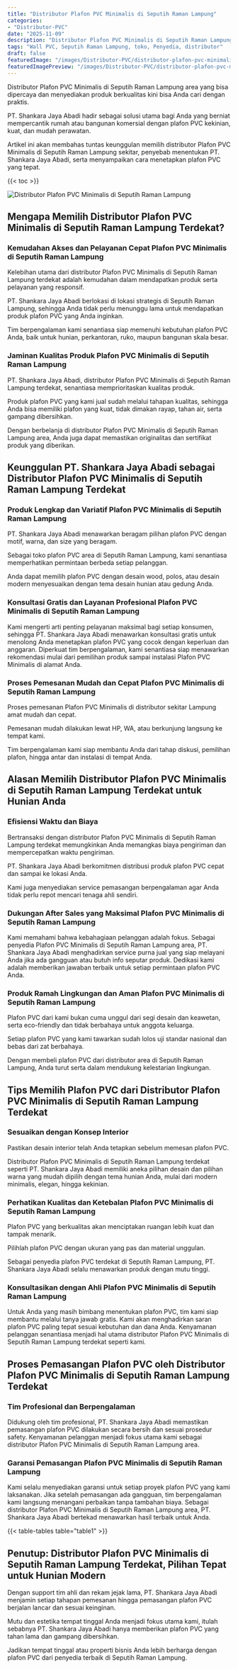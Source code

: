 ```yaml
---
title: "Distributor Plafon PVC Minimalis di Seputih Raman Lampung"
categories:
- "Distributor-PVC"
date: "2025-11-09"
description: "Distributor Plafon PVC Minimalis di Seputih Raman Lampung bagi tempat tinggal, kantor, serta toko. Material berkualitas, beragam motif, warna menarik, beserta jasa penempatan ditangani oleh teknisi profesional dan kepastian resmi!|Servis penjualan Plafon PVC Minimalis di Seputih Raman Lampung untuk keperluan rumah, office, maupun gerai, beserta material unggulan dan penempatan oleh teknisi berpengalaman dan jaminan resmi.|Solusi Plafon PVC Minimalis di Seputih Raman Lampung yang terbukti untuk tempat tinggal, kantor, dan toko, bersama material terbaik dan pemasangan ditangani oleh tim ahli serta garansi resmi.|Distribusi Plafon PVC Minimalis di Seputih Raman Lampung untuk hunian, kantor, dan toko, dengan produk berkualitas dan pemasangan dikerjakan oleh teknisi profesional, lengkap dengan jaminan resmi.}"
tags: "Wall PVC, Seputih Raman Lampung, toko, Penyedia, distributor"
draft: false
featuredImage: "/images/Distributor-PVC/distributor-plafon-pvc-minimalis-di-seputih-raman-lampung.png"
featuredImagePreview: "/images/Distributor-PVC/distributor-plafon-pvc-minimalis-di-seputih-raman-lampung.png"
---
```


Distributor Plafon PVC Minimalis di Seputih Raman Lampung area yang bisa dipercaya dan menyediakan produk berkualitas kini bisa Anda cari dengan praktis.

PT. Shankara Jaya Abadi hadir sebagai solusi utama bagi Anda yang berniat mempercantik rumah atau bangunan komersial dengan plafon PVC kekinian, kuat, dan mudah perawatan.

Artikel ini akan membahas tuntas keunggulan memilih distributor Plafon PVC Minimalis di Seputih Raman Lampung sekitar, penyebab menentukan PT. Shankara Jaya Abadi, serta menyampaikan cara menetapkan plafon PVC yang tepat.

{{< toc >}}

![Distributor Plafon PVC Minimalis di Seputih Raman Lampung](/images/Distributor-PVC/Distributor-Plafon-PVC-Minimalis-di-Seputih-Raman-Lampung.png)

## Mengapa Memilih Distributor Plafon PVC Minimalis di Seputih Raman Lampung Terdekat?

### Kemudahan Akses dan Pelayanan Cepat Plafon PVC Minimalis di Seputih Raman Lampung

Kelebihan utama dari distributor Plafon PVC Minimalis di Seputih Raman Lampung terdekat adalah kemudahan dalam mendapatkan produk serta pelayanan yang responsif.

PT. Shankara Jaya Abadi berlokasi di lokasi strategis di Seputih Raman Lampung, sehingga Anda tidak perlu menunggu lama untuk mendapatkan produk plafon PVC yang Anda inginkan.

Tim berpengalaman kami senantiasa siap memenuhi kebutuhan plafon PVC Anda, baik untuk hunian, perkantoran, ruko, maupun bangunan skala besar.

### Jaminan Kualitas Produk Plafon PVC Minimalis di Seputih Raman Lampung

PT. Shankara Jaya Abadi, distributor Plafon PVC Minimalis di Seputih Raman Lampung terdekat, senantiasa memprioritaskan kualitas produk.

Produk plafon PVC yang kami jual sudah melalui tahapan kualitas, sehingga Anda bisa memiliki plafon yang kuat, tidak dimakan rayap, tahan air, serta gampang dibersihkan.

Dengan berbelanja di distributor Plafon PVC Minimalis di Seputih Raman Lampung area, Anda juga dapat memastikan originalitas dan sertifikat produk yang diberikan.

## Keunggulan PT. Shankara Jaya Abadi sebagai Distributor Plafon PVC Minimalis di Seputih Raman Lampung Terdekat

### Produk Lengkap dan Variatif Plafon PVC Minimalis di Seputih Raman Lampung

PT. Shankara Jaya Abadi menawarkan beragam pilihan plafon PVC dengan motif, warna, dan size yang beragam.

Sebagai toko plafon PVC area di Seputih Raman Lampung, kami senantiasa memperhatikan permintaan berbeda setiap pelanggan.

Anda dapat memilih plafon PVC dengan desain wood, polos, atau desain modern menyesuaikan dengan tema desain hunian atau gedung Anda.

### Konsultasi Gratis dan Layanan Profesional Plafon PVC Minimalis di Seputih Raman Lampung

Kami mengerti arti penting pelayanan maksimal bagi setiap konsumen, sehingga PT. Shankara Jaya Abadi menawarkan konsultasi gratis untuk menolong Anda menetapkan plafon PVC yang cocok dengan keperluan dan anggaran. Diperkuat tim berpengalaman, kami senantiasa siap menawarkan rekomendasi mulai dari pemilihan produk sampai instalasi Plafon PVC Minimalis di alamat Anda.

### Proses Pemesanan Mudah dan Cepat Plafon PVC Minimalis di Seputih Raman Lampung

Proses pemesanan Plafon PVC Minimalis di distributor sekitar Lampung amat mudah dan cepat.

Pemesanan mudah dilakukan lewat HP, WA, atau berkunjung langsung ke tempat kami.

Tim berpengalaman kami siap membantu Anda dari tahap diskusi, pemilihan plafon, hingga antar dan instalasi di tempat Anda.

## Alasan Memilih Distributor Plafon PVC Minimalis di Seputih Raman Lampung Terdekat untuk Hunian Anda

### Efisiensi Waktu dan Biaya

Bertransaksi dengan distributor Plafon PVC Minimalis di Seputih Raman Lampung terdekat memungkinkan Anda memangkas biaya pengiriman dan mempercepatkan waktu pengiriman.

PT. Shankara Jaya Abadi berkomitmen distribusi produk plafon PVC cepat dan sampai ke lokasi Anda.

Kami juga menyediakan service pemasangan berpengalaman agar Anda tidak perlu repot mencari tenaga ahli sendiri.

### Dukungan After Sales yang Maksimal Plafon PVC Minimalis di Seputih Raman Lampung

Kami memahami bahwa kebahagiaan pelanggan adalah fokus. Sebagai penyedia Plafon PVC Minimalis di Seputih Raman Lampung area, PT. Shankara Jaya Abadi menghadirkan service purna jual yang siap melayani Anda jika ada gangguan atau butuh info seputar produk. Dedikasi kami adalah memberikan jawaban terbaik untuk setiap permintaan plafon PVC Anda.

### Produk Ramah Lingkungan dan Aman Plafon PVC Minimalis di Seputih Raman Lampung

Plafon PVC dari kami bukan cuma unggul dari segi desain dan keawetan, serta eco-friendly dan tidak berbahaya untuk anggota keluarga.

Setiap plafon PVC yang kami tawarkan sudah lolos uji standar nasional dan bebas dari zat berbahaya.

Dengan membeli plafon PVC dari distributor area di Seputih Raman Lampung, Anda turut serta dalam mendukung kelestarian lingkungan.

## Tips Memilih Plafon PVC dari Distributor Plafon PVC Minimalis di Seputih Raman Lampung Terdekat

### Sesuaikan dengan Konsep Interior

Pastikan desain interior telah Anda tetapkan sebelum memesan plafon PVC.

Distributor Plafon PVC Minimalis di Seputih Raman Lampung terdekat seperti PT. Shankara Jaya Abadi memiliki aneka pilihan desain dan pilihan warna yang mudah dipilih dengan tema hunian Anda, mulai dari modern minimalis, elegan, hingga kekinian.

### Perhatikan Kualitas dan Ketebalan Plafon PVC Minimalis di Seputih Raman Lampung

Plafon PVC yang berkualitas akan menciptakan ruangan lebih kuat dan tampak menarik.

Pilihlah plafon PVC dengan ukuran yang pas dan material unggulan.

Sebagai penyedia plafon PVC terdekat di Seputih Raman Lampung, PT. Shankara Jaya Abadi selalu menawarkan produk dengan mutu tinggi.

### Konsultasikan dengan Ahli Plafon PVC Minimalis di Seputih Raman Lampung

Untuk Anda yang masih bimbang menentukan plafon PVC, tim kami siap membantu melalui tanya jawab gratis. Kami akan menghadirkan saran plafon PVC paling tepat sesuai kebutuhan dan dana Anda. Kenyamanan pelanggan senantiasa menjadi hal utama distributor Plafon PVC Minimalis di Seputih Raman Lampung terdekat seperti kami.

## Proses Pemasangan Plafon PVC oleh Distributor Plafon PVC Minimalis di Seputih Raman Lampung Terdekat

### Tim Profesional dan Berpengalaman

Didukung oleh tim profesional, PT. Shankara Jaya Abadi memastikan pemasangan plafon PVC dilakukan secara bersih dan sesuai prosedur safety. Kenyamanan pelanggan menjadi fokus utama kami sebagai distributor Plafon PVC Minimalis di Seputih Raman Lampung area.

### Garansi Pemasangan Plafon PVC Minimalis di Seputih Raman Lampung

Kami selalu menyediakan garansi untuk setiap proyek plafon PVC yang kami laksanakan. Jika setelah pemasangan ada gangguan, tim berpengalaman kami langsung menangani perbaikan tanpa tambahan biaya. Sebagai distributor Plafon PVC Minimalis di Seputih Raman Lampung area, PT. Shankara Jaya Abadi bertekad menawarkan hasil terbaik untuk Anda.

{{< table-tables table="table1" >}}

## Penutup: Distributor Plafon PVC Minimalis di Seputih Raman Lampung Terdekat, Pilihan Tepat untuk Hunian Modern

Dengan support tim ahli dan rekam jejak lama, PT. Shankara Jaya Abadi menjamin setiap tahapan pemesanan hingga pemasangan plafon PVC berjalan lancar dan sesuai keinginan.

Mutu dan estetika tempat tinggal Anda menjadi fokus utama kami, itulah sebabnya PT. Shankara Jaya Abadi hanya memberikan plafon PVC yang tahan lama dan gampang dibersihkan.

Jadikan tempat tinggal atau properti bisnis Anda lebih berharga dengan plafon PVC dari penyedia terbaik di Seputih Raman Lampung.
